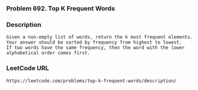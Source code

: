 ### Problem 692. Top K Frequent Words

### Description
    Given a non-empty list of words, return the k most frequent elements.
    Your answer should be sorted by frequency from highest to lowest. 
    If two words have the same frequency, then the word with the lower alphabetical order comes first.
    
### LeetCode URL
    https://leetcode.com/problems/top-k-frequent-words/description/